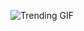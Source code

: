
<!-- GIF_SECTION -->
![Trending GIF](https://media0.giphy.com/media/v1.Y2lkPThiYjIxNzcyemljN2dlODRkcDk4bWYyNDJhazhrYmp1ZjdzejFxdm9tNHFnMHNobiZlcD12MV9naWZzX3NlYXJjaCZjdD1n/bGgsc5mWoryfgKBx1u/giphy.gif)
<!-- END_GIF_SECTION -->
